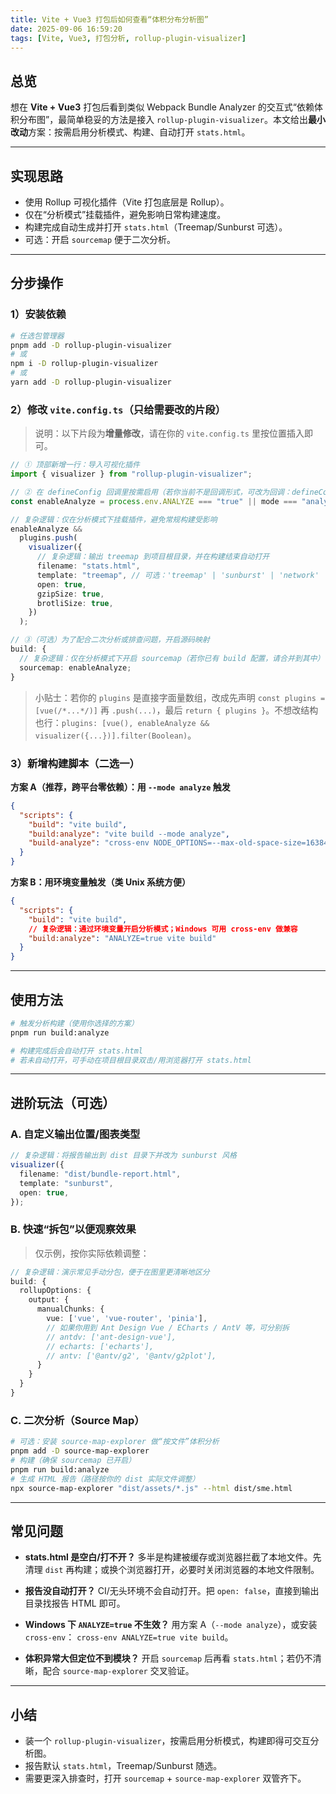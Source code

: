 ```yaml
---
title: Vite + Vue3 打包后如何查看“体积分布分析图”
date: 2025-09-06 16:59:20
tags: [Vite, Vue3, 打包分析, rollup-plugin-visualizer]
---
```


## 总览

想在 **Vite + Vue3** 打包后看到类似 Webpack Bundle Analyzer 的交互式“依赖体积分布图”，最简单稳妥的方法是接入 `rollup-plugin-visualizer`。本文给出**最小改动**方案：按需启用分析模式、构建、自动打开 `stats.html`。

---

## 实现思路

- 使用 Rollup 可视化插件（Vite 打包底层是 Rollup）。
- 仅在“分析模式”挂载插件，避免影响日常构建速度。
- 构建完成自动生成并打开 `stats.html`（Treemap/Sunburst 可选）。
- 可选：开启 `sourcemap` 便于二次分析。

---

## 分步操作

### 1）安装依赖

```bash
# 任选包管理器
pnpm add -D rollup-plugin-visualizer
# 或
npm i -D rollup-plugin-visualizer
# 或
yarn add -D rollup-plugin-visualizer
```

### 2）修改 `vite.config.ts`（只给需要改的片段）

> 说明：以下片段为**增量修改**，请在你的 `vite.config.ts` 里按位置插入即可。

```ts
// ① 顶部新增一行：导入可视化插件
import { visualizer } from "rollup-plugin-visualizer";
```

```ts
// ② 在 defineConfig 回调里按需启用（若你当前不是回调形式，可改为回调：defineConfig(({ mode }) => ({ ... }))）
const enableAnalyze = process.env.ANALYZE === "true" || mode === "analyze";

// 复杂逻辑：仅在分析模式下挂载插件，避免常规构建受影响
enableAnalyze &&
  plugins.push(
    visualizer({
      // 复杂逻辑：输出 treemap 到项目根目录，并在构建结束自动打开
      filename: "stats.html",
      template: "treemap", // 可选：'treemap' | 'sunburst' | 'network'
      open: true,
      gzipSize: true,
      brotliSize: true,
    })
  );
```

```ts
// ③（可选）为了配合二次分析或排查问题，开启源码映射
build: {
  // 复杂逻辑：仅在分析模式下开启 sourcemap（若你已有 build 配置，请合并到其中）
  sourcemap: enableAnalyze;
}
```

> 小贴士：若你的 `plugins` 是直接字面量数组，改成先声明 `const plugins = [vue(/*...*/)]` 再 `.push(...)`，最后 `return { plugins }`。不想改结构也行：`plugins: [vue(), enableAnalyze && visualizer({...})].filter(Boolean)`。

### 3）新增构建脚本（二选一）

**方案 A（推荐，跨平台零依赖）：用 `--mode analyze` 触发**

```json
{
  "scripts": {
    "build": "vite build",
    "build:analyze": "vite build --mode analyze",
    "build-analyze": "cross-env NODE_OPTIONS=--max-old-space-size=16384 vite build --mode analyze"
  }
}
```

**方案 B：用环境变量触发（类 Unix 系统方便）**

```json
{
  "scripts": {
    "build": "vite build",
    // 复杂逻辑：通过环境变量开启分析模式；Windows 可用 cross-env 做兼容
    "build:analyze": "ANALYZE=true vite build"
  }
}
```

---

## 使用方法

```bash
# 触发分析构建（使用你选择的方案）
pnpm run build:analyze

# 构建完成后会自动打开 stats.html
# 若未自动打开，可手动在项目根目录双击/用浏览器打开 stats.html
```

---

## 进阶玩法（可选）

### A. 自定义输出位置/图表类型

```ts
// 复杂逻辑：将报告输出到 dist 目录下并改为 sunburst 风格
visualizer({
  filename: "dist/bundle-report.html",
  template: "sunburst",
  open: true,
});
```

### B. 快速“拆包”以便观察效果

> 仅示例，按你实际依赖调整：

```ts
// 复杂逻辑：演示常见手动分包，便于在图里更清晰地区分
build: {
  rollupOptions: {
    output: {
      manualChunks: {
        vue: ['vue', 'vue-router', 'pinia'],
        // 如果你用到 Ant Design Vue / ECharts / AntV 等，可分别拆
        // antdv: ['ant-design-vue'],
        // echarts: ['echarts'],
        // antv: ['@antv/g2', '@antv/g2plot'],
      }
    }
  }
}
```

### C. 二次分析（Source Map）

```bash
# 可选：安装 source-map-explorer 做“按文件”体积分析
pnpm add -D source-map-explorer
# 构建（确保 sourcemap 已开启）
pnpm run build:analyze
# 生成 HTML 报告（路径按你的 dist 实际文件调整）
npx source-map-explorer "dist/assets/*.js" --html dist/sme.html
```

---

## 常见问题

- **stats.html 是空白/打不开？**
  多半是构建被缓存或浏览器拦截了本地文件。先清理 `dist` 再构建；或换个浏览器打开，必要时关闭浏览器的本地文件限制。

- **报告没自动打开？**
  CI/无头环境不会自动打开。把 `open: false`，直接到输出目录找报告 HTML 即可。

- **Windows 下 `ANALYZE=true` 不生效？**
  用方案 A（`--mode analyze`），或安装 `cross-env`：
  `cross-env ANALYZE=true vite build`。

- **体积异常大但定位不到模块？**
  开启 `sourcemap` 后再看 `stats.html`；若仍不清晰，配合 `source-map-explorer` 交叉验证。

---

## 小结

- 装一个 `rollup-plugin-visualizer`，按需启用分析模式，构建即得可交互分析图。
- 报告默认 `stats.html`，Treemap/Sunburst 随选。
- 需要更深入排查时，打开 `sourcemap` + `source-map-explorer` 双管齐下。
